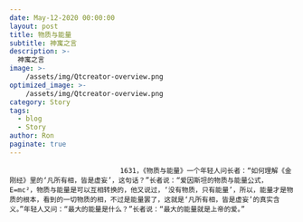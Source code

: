 ```yaml
---
date: May-12-2020 00:00:00
layout: post
title: 物质与能量
subtitle: 神寓之言
description: >-
  神寓之言
image: >-
    /assets/img/Qtcreator-overview.png
optimized_image: >-
    /assets/img/Qtcreator-overview.png
category: Story
tags:
  - blog
  - Story
author: Ron
paginate: true
---
```


							　　1631，《物质与能量》一个年轻人问长者：“如何理解《金刚经》里的‘凡所有相，皆是虚妄’，这句话？”长者说：“爱因斯坦的物质与能量公式，E=mc²，物质与能量是可以互相转换的，他又说过，‘没有物质，只有能量’，所以，能量才是物质的根本，看到的一切物质的相，不过是能量罢了，这就是‘凡所有相，皆是虚妄’的真实含义。”年轻人又问：“最大的能量是什么？”长者说：“最大的能量就是上帝的爱。”
							
							
						